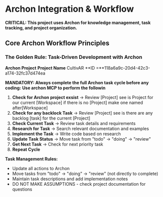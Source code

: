 # Archon Integration & Workflow

**CRITICAL: This project uses Archon for knowledge management, task tracking, and project organization.**

## Core Archon Workflow Principles

### The Golden Rule: Task-Driven Development with Archon

**Archon Project**
**Project Name** CultivAR 
**ID =**118a6a9c-20d4-42c3-a174-32fc37d474ea

**MANDATORY: Always complete the full Archon task cycle before any coding:**
**Use archon MCP to perform the followin**
1. **Check for Archon project exsist** → Review [Project] see is Project for our current [Workspace] if there is no [Project] make one named after[Workspace]
2. **Check for any backlock Task** → Review [Project] see is there are any backlog [task] for the current [Project]
3. **Check Current Task** → Review task details and requirements
4. **Research for Task** → Search relevant documentation and examples
5. **Implement the Task** → Write code based on research
6. **Update Task Status** → Move task from "todo" → "doing" → "review"
7. **Get Next Task** → Check for next priority task
8. **Repeat Cycle**

**Task Management Rules:**
- Update all actions to Archon
- Move tasks from "todo" → "doing" → "review" (not directly to complete)
- Maintain task descriptions and add implementation notes
- DO NOT MAKE ASSUMPTIONS - check project documentation for questions